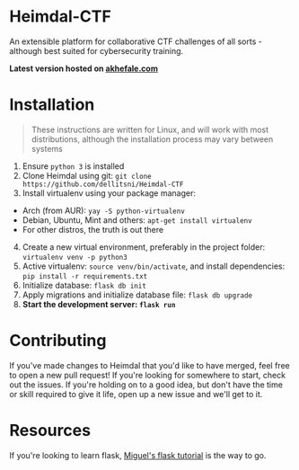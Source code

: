 # Heimdal-CTF
An extensible platform for collaborative CTF challenges of all sorts - although best suited for cybersecurity training.

**Latest version hosted on [akhefale.com](https://akhefale.com)**

# Installation
> These instructions are written for Linux, and will work with most distributions, although the installation process may vary between systems
1. Ensure `python 3` is installed
2. Clone Heimdal using git: `git clone https://github.com/dellitsni/Heimdal-CTF`
3. Install virtualenv using your package manager:
  - Arch (from AUR): `yay -S python-virtualenv`
  - Debian, Ubuntu, Mint and others: `apt-get install virtualenv`
  - For other distros, the truth is out there
4. Create a new virtual environment, preferably in the project folder: `virtualenv venv -p python3`
5. Active virtualenv: `source venv/bin/activate`, and install dependencies: `pip install -r requirements.txt`
6. Initialize database: `flask db init`
7. Apply migrations and initialize database file: `flask db upgrade`
8. **Start the development server: `flask run`**
# Contributing
If you've made changes to Heimdal that you'd like to have merged, feel free to open a new pull request!
If you're looking for somewhere to start, check out the issues.
If you're holding on to a good idea, but don't have the time or skill required to give it life, open up a new issue and we'll get to it.
# Resources
If you're looking to learn flask, [Miguel's flask tutorial](https://blog.miguelgrinberg.com/post/the-flask-mega-tutorial-part-i-hello-world) is the way to go.
